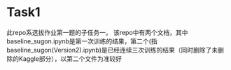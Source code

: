 # Task1
此repo系选拔作业第一题的子任务一。
该repo中有两个文档，其中baseline_sugon.ipynb是第一次训练的结果，第二个(指baseline_sugon(Version2).ipynb)是已经连续三次训练的结果（同时删除了未删除的Kaggle部分），以第二个文件为准较好
